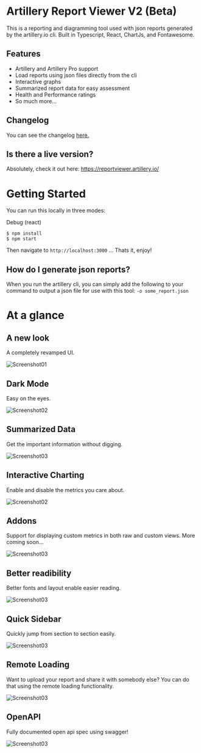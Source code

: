 # Artillery Report Viewer V2 (Beta)

This is a reporting and diagramming tool used with json reports generated by the artillery.io cli. Built in Typescript, React, ChartJs, and Fontawesome.

## Features
- Artillery and Artillery Pro support
- Load reports using json files directly from the cli
- Interactive graphs
- Summarized report data for easy assessment
- Health and Performance ratings
- So much more...

## Changelog
You can see the changelog [here.](changelog.md)

## Is there a live version?

Absolutely, check it out here: https://reportviewer.artillery.io/


# Getting Started
You can run this locally in three modes:

Debug (react)
```
$ npm install
$ npm start
```

Then navigate to `http://localhost:3000` ... Thats it, enjoy!

## How do I generate json reports?

When you run the artillery cli, you can simply add the following to your command to output a json file for use with this tool: `-o some_report.json`

# At a glance

## A new look
A completely revamped UI.

![Screenshot01](https://i.imgur.com/lLryrOK.png)

## Dark Mode
Easy on the eyes.

![Screenshot02](https://imgur.com/r1odZdZ.png)

## Summarized Data
Get the important information without digging.

![Screenshot03](https://i.imgur.com/Li3rnAQ.png)

## Interactive Charting
Enable and disable the metrics you care about.

![Screenshot02](https://i.imgur.com/FJsUkWx.png)

## Addons
Support for displaying custom metrics in both raw and custom views. More coming soon...

![Screenshot03](https://i.imgur.com/XvwJ368.png)

## Better readibility
Better fonts and layout enable easier reading.

![Screenshot03](https://i.imgur.com/rHtz8RL.png)

## Quick Sidebar
Quickly jump from section to section easily.

![Screenshot03](https://i.imgur.com/eJwYSmY.png)

## Remote Loading
Want to upload your report and share it with somebody else? You can do that using the remote loading functionality.

![Screenshot03](https://i.imgur.com/lybZ7ed.png)

## OpenAPI
Fully documented open api spec using swagger!

![Screenshot03](https://i.imgur.com/XBRNkCR.png)